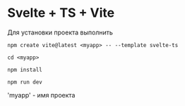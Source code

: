 # Svelte + TS + Vite

Для установки проекта выполнить 


```
npm create vite@latest <myapp> -- --template svelte-ts

cd <myapp>

npm install

npm run dev
```
'myapp' -  имя проекта

